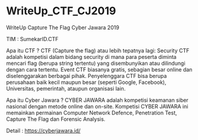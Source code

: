 # WriteUp_CTF_CJ2019
WriteUp Capture The Flag Cyber Jawara 2019

TIM : SumekarID.CTF

Apa itu CTF ? CTF (Capture the flag) atau lebih tepatnya lagi: Security CTF adalah kompetisi dalam bidang security di mana para peserta diminta mencari flag (berupa string tertentu) yang disembunyikan atau dilindungi dengan cara tertentu. Event CTF biasanya gratis, sebagian besar online dan diselenggarakan berbagai pihak. Penyelenggara CTF bisa berupa perusahaan baik kecil maupun besar (seperti Google, Facebook), Universitas, pemerintah, ataupun organisasi lain.

Apa itu Cyber Jawara ? CYBER JAWARA adalah kompetisi keamanan siber nasional dengan metode online dan on-site. Kompetisi CYBER JAWARA ini memainkan permainan Computer Network Defence, Penetration Test, Capture The Flag dan Forensic Analysis.

Detail : https://cyberjawara.id/
